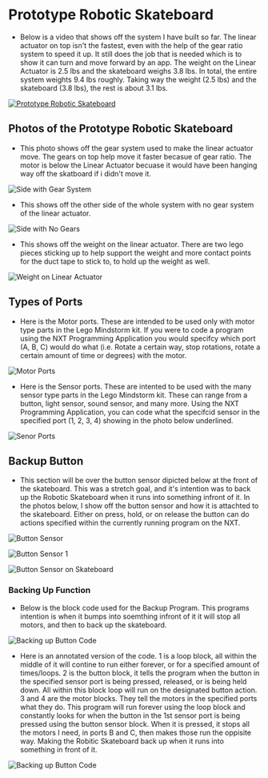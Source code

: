 # Prototype Robotic Skateboard

  - Below is a video that shows off the system I have built so far. The linear actuator on top isn't the fastest, even with the help of the gear ratio system to speed it up. It still does the job that is needed which is to show it can turn and move forward by an app. The weight on the Linear Actuator is 2.5 lbs and the skateboard weighs 3.8 lbs. In total, the entire system weights 9.4 lbs roughly. Taking way the weight (2.5 lbs) and the skateboard (3.8 lbs), the rest is about 3.1 lbs. 

[![Prototype Robotic Skateboard](https://img.youtube.com/vi/vQm4_WNiRLM/0.jpg)](https://youtu.be/vQm4_WNiRLM)

## Photos of the Prototype Robotic Skateboard

  - This photo shows off the gear system used to make the linear actuator move. The gears on top help move it faster becasue of gear ratio. The motor is below the Linear Actuator becuase it would have been hanging way off the skatboard if i didn't move it.

![Side with Gear System](/Images/PXL_20210428_222316400.jpg)

  - This shows off the other side of the whole system with no gear system of the linear actuator.

![Side with No Gears](/Images/PXL_20210428_222305171.jpg)

  - This shows off the weight on the linear actuator. There are two lego pieces sticking up to help support the weight and more contact points for the duct tape to stick to, to hold up the weight as well.

![Weight on Linear Actuator](/Images/PXL_20210428_222258464.jpg)

## Types of Ports

  - Here is the Motor ports. These are intended to be used only with motor type parts in the Lego Mindstorm kit. If you were to code a program using the NXT Programming Application you would specifcy which port (A, B, C) would do what (i.e. Rotate a certain way, stop rotations, rotate a certain amount of time or degrees) with the motor. 
  
![Motor Ports](/Images/Motor_Ports.jpg)

  - Here is the Sensor ports. These are intented to be used with the many sensor type parts in the Lego Mindstorm kit. These can range from a button, light sensor, sound sensor, and many more. Using the NXT Programming Application, you can code what the specifcid sensor in the specified port (1, 2, 3, 4) showing in the photo below underlined.

![Senor Ports](/Images/Sensor_Ports.jpg)

## Backup Button

  - This section will be over the button sensor dipicted below at the front of the skateboard. This was a stretch goal, and it's intention was to back up the Robotic Skateboard when it runs into something infront of it.  In the photos below, I show off the button sensor and how it is attachted to the skateboard. Either on press, hold, or on release the button can do actions specified within the currently running program on the NXT. 

![Button Sensor](/Images/Button_Sensor.jpg)

![Button Sensor 1](/Images/Button_Sensor_1.jpg)

![Button Sensor on Skateboard](/Images/Button_Sensor_on_Skateboard.jpg)

### Backing Up Function

  - Below is the block code used for the Backup Program. This programs intention is when it bumps into soemthing infront of it it will stop all motors, and then to back up the skateboard. 

![Backing up Button Code](/Images/NXT_Backingup_Button_code.JPG)

  - Here is an annotated version of the code. 1 is a loop block, all within the middle of it will contine to run either forever, or for a specified amount of times/loops. 2 is the button block, it tells the program when the button in the specified sensor port is being pressed, released, or is being held down. All within this block loop will run on the designated button action. 3 and 4 are the motor blocks. They tell the motors in the specified ports what they do. This program will run forever using the loop block and constantly looks for when the button in the 1st sensor port is being pressed using the button sensor block. When it is pressed, it stops all the motors I need, in ports B and C, then makes those run the oppisite way. Making the Robitic Skateboard back up when it runs into something in front of it.

![Backing up Button Code](/Images/NXT_Backingup_Button_code_Annotated.jpg)
